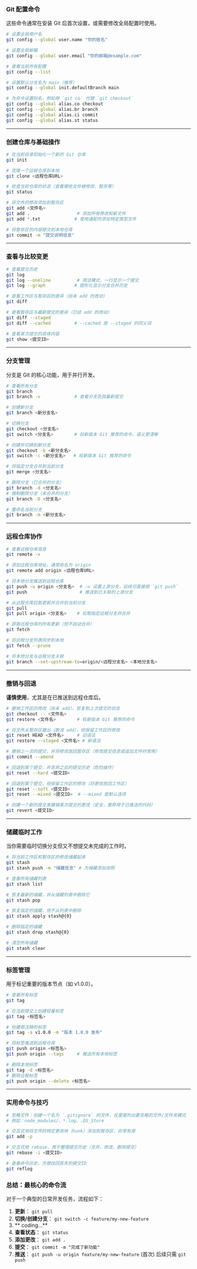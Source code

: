 ﻿### Git 配置命令

这些命令通常在安装 Git 后首次设置，或需要修改全局配置时使用。

```bash
# 设置全局用户名
git config --global user.name "你的姓名"

# 设置全局邮箱
git config --global user.email "你的邮箱@example.com"

# 查看当前所有配置
git config --list

# 设置默认分支名为 main（推荐）
git config --global init.defaultBranch main

# 为命令设置别名，例如用 `git co` 代替 `git checkout`
git config --global alias.co checkout
git config --global alias.br branch
git config --global alias.ci commit
git config --global alias.st status
```

---

### 创建仓库与基础操作

```bash
# 在当前目录初始化一个新的 Git 仓库
git init

# 克隆一个远程仓库到本地
git clone <远程仓库URL>

# 检查当前仓库的状态（查看哪些文件被修改、暂存等）
git status

# 将文件的修改添加到暂存区
git add <文件名>
git add .                  # 添加所有修改和新文件
git add *.txt             # 使用通配符添加特定类型文件

# 将暂存区的内容提交到本地仓库
git commit -m "提交说明信息"
```

---

### 查看与比较变更

```bash
# 查看提交历史
git log
git log --oneline          # 简洁模式，一行显示一个提交
git log --graph           # 图形化显示分支合并历史

# 查看工作区与暂存区的差异（尚未 add 的改动）
git diff

# 查看暂存区与最新提交的差异（已经 add 的改动）
git diff --staged
git diff --cached         # --cached 是 --staged 的同义词

# 查看某次提交的具体内容
git show <提交ID>
```

---

### 分支管理

分支是 Git 的核心功能，用于并行开发。

```bash
# 查看所有分支
git branch
git branch -v             # 查看分支及其最新提交

# 创建新分支
git branch <新分支名>

# 切换分支
git checkout <分支名>
git switch <分支名>        # 较新版本 Git 推荐的命令，语义更清晰

# 创建并切换到新分支
git checkout -b <新分支名>
git switch -c <新分支名>   # 较新版本 Git 推荐的命令

# 将指定分支合并到当前分支
git merge <分支名>

# 删除分支（已合并的分支）
git branch -d <分支名>
# 强制删除分支（未合并的分支）
git branch -D <分支名>

# 重命名当前分支
git branch -m <新分支名>
```

---

### 远程仓库协作

```bash
# 查看远程仓库信息
git remote -v

# 添加远程仓库地址，通常命名为 origin
git remote add origin <远程仓库URL>

# 将本地分支推送到远程仓库
git push -u origin <分支名>  # -u 设置上游分支，后续可直接用 `git push`
git push                    # 推送到已关联的上游分支

# 从远程仓库拉取更新并合并到当前分支
git pull
git pull origin <分支名>    # 拉取指定远程分支并合并

# 获取远程仓库的所有更新（但不自动合并）
git fetch

# 将远程分支列表同步到本地
git fetch --prune

# 将本地分支与远程分支关联
git branch --set-upstream-to=origin/<远程分支名> <本地分支名>
```

---

### 撤销与回退

**谨慎使用**，尤其是在已推送到远程仓库后。

```bash
# 撤销工作区的修改（尚未 add），恢复到上次提交的状态
git checkout -- <文件名>
git restore <文件名>        # 较新版本 Git 推荐的命令

# 将文件从暂存区撤出（取消 add），但保留工作区的修改
git reset HEAD <文件名>     # 旧语法
git restore --staged <文件名> # 新语法

# 撤销上一次的提交，并将修改放回暂存区（修改提交信息或追加文件时常用）
git commit --amend

# 回退到某个提交，并丢弃之后的提交历史（危险操作）
git reset --hard <提交ID>

# 回退到某个提交，但保留工作区的修改（将更改放回工作区）
git reset --soft <提交ID>
git reset --mixed <提交ID>  # --mixed 是默认选项

# 创建一个新的提交来撤销某次提交的更改（安全，推荐用于已推送的代码）
git revert <提交ID>
```

---

### 储藏临时工作

当你需要临时切换分支但又不想提交未完成的工作时。

```bash
# 将当前工作区和暂存区的修改储藏起来
git stash
git stash push -m "储藏信息" # 为储藏添加说明

# 查看所有储藏列表
git stash list

# 恢复最新的储藏，并从储藏列表中删除它
git stash pop

# 恢复指定的储藏，但不从列表中删除
git stash apply stash@{0}

# 删除指定的储藏
git stash drop stash@{0}

# 清空所有储藏
git stash clear
```

---

### 标签管理

用于标记重要的版本节点（如 v1.0.0）。

```bash
# 查看所有标签
git tag

# 在当前提交上创建轻量标签
git tag <标签名>

# 创建带注释的标签
git tag -a v1.0.0 -m "版本 1.0.0 发布"

# 将标签推送到远程仓库
git push origin <标签名>
git push origin --tags     # 推送所有本地标签

# 删除本地标签
git tag -d <标签名>
# 删除远程标签
git push origin --delete <标签名>
```

---

### 实用命令与技巧

```bash
# 忽略文件：创建一个名为 `.gitignore` 的文件，在里面列出要忽略的文件/文件夹模式
# 例如：node_modules/、*.log、.DS_Store

# 交互式地将文件的特定更改块（hunk）添加到暂存区，非常有用
git add -p

# 交互式地 rebase，用于整理提交历史（合并、修改、删除提交）
git rebase -i <提交ID>

# 查看命令历史，方便找回丢失的提交ID
git reflog
```

### 总结：最核心的命令流

对于一个典型的日常开发任务，流程如下：

1.  **更新**： `git pull`
2.  **切换/创建分支**： `git switch -c feature/my-new-feature`
3.  ** coding...**
4.  **查看状态**： `git status`
5.  **添加更改**： `git add .`
6.  **提交**： `git commit -m "完成了新功能"`
7.  **推送**： `git push -u origin feature/my-new-feature` (首次)
    后续只需 `git push`